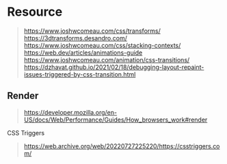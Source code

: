 # Resource

> https://www.joshwcomeau.com/css/transforms/
> https://3dtransforms.desandro.com/
> https://www.joshwcomeau.com/css/stacking-contexts/
> https://web.dev/articles/animations-guide
> https://www.joshwcomeau.com/animation/css-transitions/
> https://dzhavat.github.io/2021/02/18/debugging-layout-repaint-issues-triggered-by-css-transition.html

## Render

> https://developer.mozilla.org/en-US/docs/Web/Performance/Guides/How_browsers_work#render

 CSS Triggers
> https://web.archive.org/web/20220727225220/https://csstriggers.com/